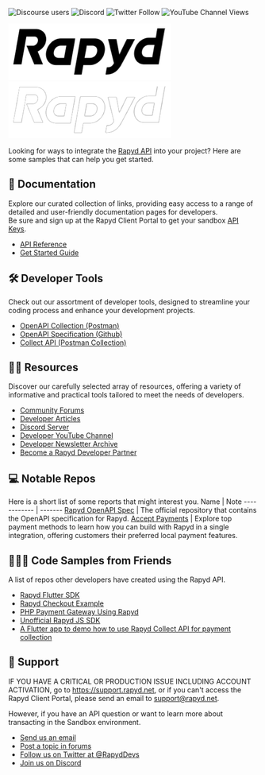 
<img alt="Discourse users" src="https://img.shields.io/discourse/users?server=https%3A%2F%2Fcommunity.rapyd.net"> ![Discord](https://img.shields.io/discord/930903327024238622) 
![Twitter Follow](https://img.shields.io/twitter/follow/rapyddevs?style=social) ![YouTube Channel Views](https://img.shields.io/youtube/channel/views/UCzqD46wVaSACHkUcB3eCjLg) 

![Github Light](https://github.com/Rapyd-Samples/learning-resources/blob/main/gitjhub-logo-dk%402x.png#gh-light-mode-only)
![Github Dark](https://github.com/Rapyd-Samples/learning-resources/blob/main/gitjhub-logo-light%402x.png#gh-dark-mode-only)

Looking for ways to integrate the [Rapyd API](https://rapyd.net) into your project? Here are some samples that can help you get started. 

## 📖 Documentation
Explore our curated collection of links, providing easy access to a range of detailed and user-friendly documentation pages for developers. <br>Be sure and sign up at the Rapyd Client Portal to get your sandbox [API Keys](https://dashboard.rapyd.net).

 * [API Reference](https://docs.rapyd.net/en/api-reference.html)<br>
 * [Get Started Guide](https://docs.rapyd.net/en/get-started.html)<br>

## 🛠️ Developer Tools
Check out our assortment of developer tools, designed to streamline your coding process and enhance your development projects.

 * [OpenAPI Collection (Postman)](https://www.postman.com/rapyd-dev)<br>
 * [OpenAPI Specification (Github)](https://github.com/Rapyd-Samples/RapydOpenAPI)<br>
 * [Collect API (Postman Collection)](https://app.getpostman.com/run-collection/da7a791364dd5ca5520a?utm_source=postman&utm_medium=cpc&utm_campaign=collection-use#?env[Rapyd%20Sandbox%20Environment]=W3sia2V5IjoicmFweWRfYWNjZXNzX2tleSIsInZhbHVlIjoiPGVudGVyIGFjY2VzcyBrZXkgaGVyZT4iLCJlbmFibGVkIjp0cnVlfSx7ImtleSI6InJhcHlkX3NlY3JldF9rZXkiLCJ2YWx1ZSI6IjxlbnRlciBzZWNyZXQga2V5IGhlcmU+IiwiZW5hYmxlZCI6dHJ1ZX0seyJrZXkiOiJiYXNlX3VyaSIsInZhbHVlIjoiaHR0cHM6Ly9zYW5kYm94YXBpLnJhcHlkLm5ldC92MSIsImVuYWJsZWQiOnRydWV9XQ==)

## 🫶🏼 Resources
Discover our carefully selected array of resources, offering a variety of informative and practical tools tailored to meet the needs of developers.

* [Community Forums](https://community.rapyd.net)<br>
* [Developer Articles](https://community.rapyd.net/c/events/articles)
* [Discord Server](https://discord.rapyd.com)<br>
* [Developer YouTube Channel](https://www.youtube.com/channel/UCzqD46wVaSACHkUcB3eCjLg)<br>
* [Developer Newsletter Archive](https://dev.to/t/rapydnews)<br>
* [Become a Rapyd Developer Partner](https://www.rapyd.net/company/partners/developer-partner-program/)

## 💻 Notable Repos
Here is a short list of some reports that might interest you. 
Name | Note 
------------ | ------- 
[Rapyd OpenAPI Spec](https://github.com/Rapyd-Samples/RapydOpenAPI) | The official repository that contains the OpenAPI specification for Rapyd. 
[Accept Payments](https://github.com/Rapyd-Samples/accept-payments ) | Explore top payment methods to learn how you can build with Rapyd in a single integration, offering customers their preferred local payment features.

## 👩🏻‍💻 Code Samples from Friends
A list of repos other developers have created using the Rapyd API. 

* [Rapyd Flutter SDK](https://github.com/sbis04/rapyd_sdk_flutter?ref=flutterawesome.com)<br>
* [Rapyd Checkout Example](https://github.com/amacgregor/rapyd_checkout_example)<br>
* [PHP Payment Gateway Using Rapyd](https://github.com/Samuel-2626/php-payment-gateway-using-rapyd)<br>
* [Unofficial Rapyd JS SDK](https://github.com/domingosl/rapyd-node-sdk)<br>
* [A Flutter app to demo how to use Rapyd Collect API for payment collection](https://github.com/rexfordnyrk/donation)

## 🛟 Support
IF YOU HAVE A CRITICAL OR PRODUCTION ISSUE INCLUDING ACCOUNT ACTIVATION, go to https://support.rapyd.net, or if you can't access the Rapyd Client Portal, please send an email to support@rapyd.net.

However, if you have an API question or want to learn more about transacting in the Sandbox environment. 

* [Send us an email](mailto:community@rapyd.net)<br>
* [Post a topic in forums](https://community.rapyd.net)<br>
* [Follow us on Twitter at @RapydDevs](https://twitter.com/RapydDevs)<br>
* [Join us on Discord](https://discord.com/invite/Sq38qzcYHv)
